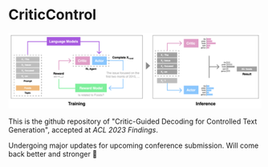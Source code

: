 # CriticControl

![alt text](Overview.png "Main Figure")

This is the github repository of "Critic-Guided Decoding for Controlled Text Generation", accepted at *ACL 2023 Findings*.

Undergoing major updates for upcoming conference submission. Will come back better and stronger 🤟
